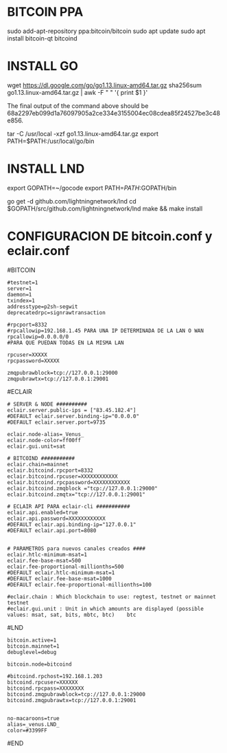 # BITCOIN PPA
sudo add-apt-repository ppa:bitcoin/bitcoin
sudo apt update
sudo apt install bitcoin-qt bitcoind

# INSTALL GO
wget https://dl.google.com/go/go1.13.linux-amd64.tar.gz
sha256sum go1.13.linux-amd64.tar.gz | awk -F " " '{ print $1 }'

The final output of the command above should be 68a2297eb099d1a76097905a2ce334e3155004ec08cdea85f24527be3c48e856. 

tar -C /usr/local -xzf go1.13.linux-amd64.tar.gz
export PATH=$PATH:/usr/local/go/bin

# INSTALL LND
export GOPATH=~/gocode
export PATH=$PATH:$GOPATH/bin

go get -d github.com/lightningnetwork/lnd
cd $GOPATH/src/github.com/lightningnetwork/lnd
make && make install


# CONFIGURACION DE bitcoin.conf y eclair.conf

#BITCOIN

```
#testnet=1
server=1
daemon=1
txindex=1
addresstype=p2sh-segwit
deprecatedrpc=signrawtransaction

#rpcport=8332
#rpcallowip=192.168.1.45 PARA UNA IP DETERMINADA DE LA LAN O WAN
rpcallowip=0.0.0.0/0    
#PARA QUE PUEDAN TODAS EN LA MISMA LAN

rpcuser=XXXXX
rpcpassword=XXXXX

zmqpubrawblock=tcp://127.0.0.1:29000
zmqpubrawtx=tcp://127.0.0.1:29001
```




#ECLAIR

```
# SERVER & NODE ##########
eclair.server.public-ips = ["83.45.182.4"]
#DEFAULT eclair.server.binding-ip="0.0.0.0"
#DEFAULT eclair.server.port=9735

eclair.node-alias=_Venus_
eclair.node-color=ff00ff
eclair.gui.unit=sat

# BITCOIND ###########
eclair.chain=mainnet
eclair.bitcoind.rpcport=8332
eclair.bitcoind.rpcuser=XXXXXXXXXXXX
eclair.bitcoind.rpcpassword=XXXXXXXXXXXX
eclair.bitcoind.zmqblock ="tcp://127.0.0.1:29000"
eclair.bitcoind.zmqtx="tcp://127.0.0.1:29001"

# ECLAIR API PARA eclair-cli ###########
eclair.api.enabled=true
eclair.api.password=XXXXXXXXXXXX
#DEFAULT eclair.api.binding-ip="127.0.0.1"
#DEFAULT eclair.api.port=8080


# PARAMETROS para nuevos canales creados ####
eclair.htlc-minimum-msat=1
eclair.fee-base-msat=500
eclair.fee-proportional-millionths=500
#DEFAULT eclair.htlc-minimum-msat=1
#DEFAULT eclair.fee-base-msat=1000
#DEFAULT eclair.fee-proportional-millionths=100

#eclair.chain : Which blockchain to use: regtest, testnet or mainnet testnet
#eclair.gui.unit : Unit in which amounts are displayed (possible values: msat, sat, bits, mbtc, btc) 	btc
```


#LND

```
bitcoin.active=1
bitcoin.mainnet=1 
debuglevel=debug
 
bitcoin.node=bitcoind

#bitcoind.rpchost=192.168.1.203
bitcoind.rpcuser=XXXXXX 
bitcoind.rpcpass=XXXXXXXX 
bitcoind.zmqpubrawblock=tcp://127.0.0.1:29000
bitcoind.zmqpubrawtx=tcp://127.0.0.1:29001 


no-macaroons=true
alias=_venus.LND_
color=#3399FF
```






#END
